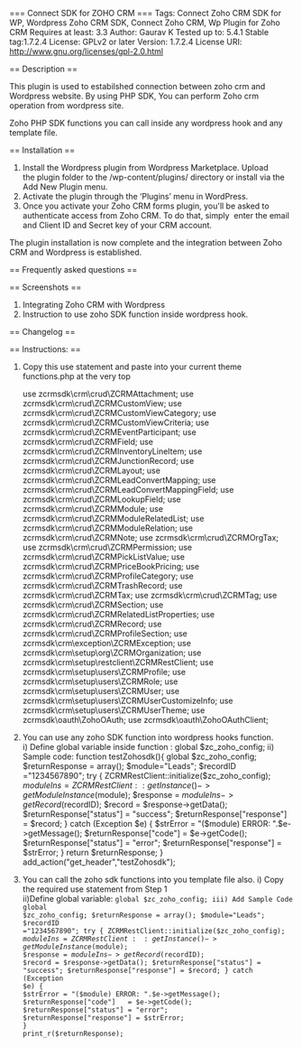 === Connect SDK for ZOHO CRM ===
Tags: Connect Zoho CRM SDK for WP, Wordpress Zoho CRM SDK, Connect Zoho CRM, Wp Plugin for Zoho CRM
Requires at least: 3.3
Author: Gaurav K
Tested up to: 5.4.1
Stable tag:1.7.2.4
License: GPLv2 or later
Version: 1.7.2.4
License URI: http://www.gnu.org/licenses/gpl-2.0.html



== Description ==

This plugin is used to estabilshed connection between zoho crm and Wordpress website.
By using PHP SDK, You can perform Zoho crm operation from wordpress site.

Zoho PHP SDK functions you can call inside any wordpress hook and any template file.

== Installation ==

1. Install the Wordpress plugin from Wordpress Marketplace. Upload the plugin folder to the /wp-content/plugins/ directory or install via the Add New Plugin menu.
2. Activate the plugin through the ‘Plugins’ menu in WordPress.
3. Once you activate your Zoho CRM forms plugin, you'll be asked to authenticate access from Zoho CRM. To do that, simply  enter the email and Client ID and Secret key of your CRM account.

The plugin installation is now complete and the integration between Zoho CRM and Wordpress is established.



== Frequently asked questions ==



== Screenshots ==

1. Integrating Zoho CRM with Wordpress
2. Instruction to use zoho SDK function inside wordpress hook.

== Changelog ==

== Instructions: ==

1) Copy this use statement and paste into your current theme functions.php at the very top

	use zcrmsdk\crm\crud\ZCRMAttachment;
	use zcrmsdk\crm\crud\ZCRMCustomView;
	use zcrmsdk\crm\crud\ZCRMCustomViewCategory;
	use zcrmsdk\crm\crud\ZCRMCustomViewCriteria;
	use zcrmsdk\crm\crud\ZCRMEventParticipant;
	use zcrmsdk\crm\crud\ZCRMField;
	use zcrmsdk\crm\crud\ZCRMInventoryLineItem;
	use zcrmsdk\crm\crud\ZCRMJunctionRecord;
	use zcrmsdk\crm\crud\ZCRMLayout;
	use zcrmsdk\crm\crud\ZCRMLeadConvertMapping;
	use zcrmsdk\crm\crud\ZCRMLeadConvertMappingField;
	use zcrmsdk\crm\crud\ZCRMLookupField;
	use zcrmsdk\crm\crud\ZCRMModule;
	use zcrmsdk\crm\crud\ZCRMModuleRelatedList;
	use zcrmsdk\crm\crud\ZCRMModuleRelation;
	use zcrmsdk\crm\crud\ZCRMNote;
	use zcrmsdk\crm\crud\ZCRMOrgTax;
	use zcrmsdk\crm\crud\ZCRMPermission;
	use zcrmsdk\crm\crud\ZCRMPickListValue;
	use zcrmsdk\crm\crud\ZCRMPriceBookPricing;
	use zcrmsdk\crm\crud\ZCRMProfileCategory;
	use zcrmsdk\crm\crud\ZCRMTrashRecord;
	use zcrmsdk\crm\crud\ZCRMTax;
	use zcrmsdk\crm\crud\ZCRMTag;
	use zcrmsdk\crm\crud\ZCRMSection;
	use zcrmsdk\crm\crud\ZCRMRelatedListProperties;
	use zcrmsdk\crm\crud\ZCRMRecord;
	use zcrmsdk\crm\crud\ZCRMProfileSection;
	use zcrmsdk\crm\exception\ZCRMException;
	use zcrmsdk\crm\setup\org\ZCRMOrganization;
	use zcrmsdk\crm\setup\restclient\ZCRMRestClient;
	use zcrmsdk\crm\setup\users\ZCRMProfile;
	use zcrmsdk\crm\setup\users\ZCRMRole;
	use zcrmsdk\crm\setup\users\ZCRMUser;
	use zcrmsdk\crm\setup\users\ZCRMUserCustomizeInfo;
	use zcrmsdk\crm\setup\users\ZCRMUserTheme;
	use zcrmsdk\oauth\ZohoOAuth;
	use zcrmsdk\oauth\ZohoOAuthClient;

2) You can use any zoho SDK function into wordpress hooks function.</b><br/>
	i) Define global variable inside function : global $zc_zoho_config;
	ii) Sample code:
	function testZohosdk(){
	  global $zc_zoho_config;
	  $returnResponse = array();
	  $module="Leads";
	  $recordID ="1234567890";
	  try {
	    ZCRMRestClient::initialize($zc_zoho_config);
	    $moduleIns = ZCRMRestClient::getInstance()->getModuleInstance($module);
	    $response  = $moduleIns->getRecord($recordID);
	    $record    = $response->getData();
	    $returnResponse["status"] = "success";
	    $returnResponse["response"] = $record;
	  } catch (Exception $e) {
	    $strError = "($module) ERROR: ".$e->getMessage();
	    $returnResponse["code"]   = $e->getCode();
	    $returnResponse["status"] = "error";
	    $returnResponse["response"] = $strError;
	  }
	  return $returnResponse; 
	}
	add_action("get_header","testZohosdk");
         
3) You can call the zoho sdk functions into you template file also.
	i) Copy the required use statement from Step 1<br/>
	ii)Define global variable: <code>global $zc_zoho_config;
	iii) Add Sample Code
		global $zc_zoho_config;
		$returnResponse = array();
		$module="Leads";
		$recordID ="1234567890";
	try {
		ZCRMRestClient::initialize($zc_zoho_config);
		$moduleIns = ZCRMRestClient::getInstance()->getModuleInstance($module);
		$response  = $moduleIns->getRecord($recordID);
		$record    = $response->getData();
		$returnResponse["status"] = "success";
		$returnResponse["response"] = $record;
	} catch (Exception $e) {
		$strError = "($module) ERROR: ".$e->getMessage();
		$returnResponse["code"]   = $e->getCode();
		$returnResponse["status"] = "error";
		$returnResponse["response"] = $strError;
	}
	print_r($returnResponse); 
